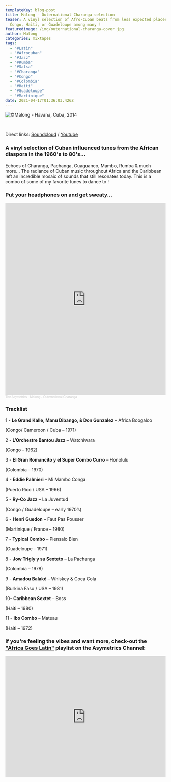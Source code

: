 ```yaml
---
templateKey: blog-post
title: Malong - Outernational Charanga selection
teaser: A vinyl selection of Afro-Cuban beats from less expected places like
  Congo, Haiti, or Guadeloupe among many !
featuredimage: /img/outernational-charanga-cover.jpg
author: Malong
categories: mixtapes
tags:
  - "#Latin"
  - "#Afrocuban"
  - "#Jazz"
  - "#Rumba"
  - "#Salsa"
  - "#Charanga"
  - "#Congo"
  - "#Colombia"
  - "#Haiti"
  - "#Guadeloupe"
  - "#Martinique"
date: 2021-04-17T01:36:03.426Z
---
```

![](/img/1941366_602751769809456_1274356228_o.jpg "©Malong - Havana, Cuba, 2014")

<br>

Direct links: [Soundcloud](https://soundcloud.com/the-asymetrics/malong-outernational-charanga) / [Youtube](https://www.youtube.com/watch?v=gVUA3BV5BY8)

### A vinyl selection of Cuban influenced tunes from the African diaspora in the 1960's to 80's...

Echoes of Charanga, Pachanga, Guaguanco, Mambo, Rumba & much more... The radiance of Cuban music throughout Africa and the Caribbean left an incredible mosaic of sounds that still resonates today. This is a combo of some of my favorite tunes to dance to !

### Put your headphones on and get sweaty...

<iframe width="100%" height="600" scrolling="no" frameborder="no" allow="autoplay" src="https://w.soundcloud.com/player/?url=https%3A//api.soundcloud.com/tracks/1029820741&color=%23ff5500&auto_play=false&hide_related=false&show_comments=true&show_user=true&show_reposts=false&show_teaser=true&visual=true"></iframe><div style="font-size: 10px; color: #cccccc;line-break: anywhere;word-break: normal;overflow: hidden;white-space: nowrap;text-overflow: ellipsis; font-family: Interstate,Lucida Grande,Lucida Sans Unicode,Lucida Sans,Garuda,Verdana,Tahoma,sans-serif;font-weight: 100;"><a href="https://soundcloud.com/the-asymetrics" title="The Asymetrics" target="_blank" style="color: #cccccc; text-decoration: none;">The Asymetrics</a> · <a href="https://soundcloud.com/the-asymetrics/malong-outernational-charanga" title="Malong - Outernational Charanga" target="_blank" style="color: #cccccc; text-decoration: none;">Malong - Outernational Charanga</a></div>

### Tracklist

1 - **Le Grand Kalle, Manu Dibango, & Don Gonzalez** – Africa Boogaloo 

(Congo/ Cameroon / Cuba – 1971)

2 - **L’Orchestre Bantou Jazz** – Watchiwara 

(Congo – 1962)

3 - **El Gran Romancito y el Super Combo Curro** – Honolulu 

(Colombia – 1970)

4 - **Eddie Palmieri** – Mi Mambo Conga 

(Puerto Rico / USA – 1966)

5 - **Ry-Co Jazz** – La Juventud 

(Congo / Guadeloupe – early 1970’s)

6 - **Henri Guedon** – Faut Pas Pousser 

(Martinique / France – 1980)

7 - **Typical Combo** – Piensalo Bien 

(Guadeloupe - 1971)

8 - **Jow Trigly y su Sexteto** – La Pachanga 

(Colombia – 1978)

9 - **Amadou Balaké** – Whiskey & Coca Cola 

(Burkina Faso / USA – 1981)

10- **Caribbean Sextet** – Boss 

(Haiti – 1980)

11 - **Ibo Combo** – Mateau 

(Haiti – 1972)

### If you're feeling the vibes and want more, check-out the ["Africa Goes Latin"](https://www.youtube.com/playlist?list=PLZtgNolXlRSSYSXzkOXa2t-C0lC3XlCE2) playlist on the Asymetrics Channel:

<iframe width="100%" height="380" src="https://www.youtube.com/embed/playlist?list=PLZtgNolXlRSSYSXzkOXa2t-C0lC3XlCE2" title="YouTube video player" frameborder="0" allow="accelerometer; autoplay; clipboard-write; encrypted-media; gyroscope; picture-in-picture" allowfullscreen referrerpolicy="origin"></iframe>